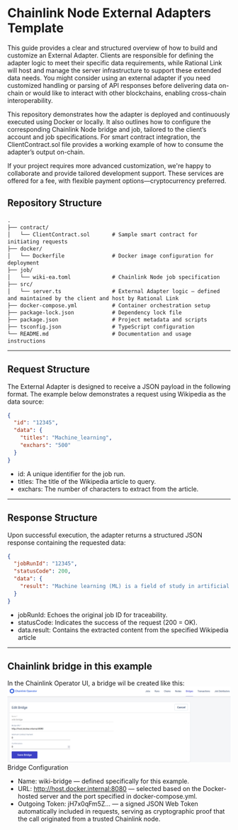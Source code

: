 # Chainlink Node External Adapters Template
This guide provides a clear and structured overview of how to build and customize an External Adapter. Clients are responsible for defining the adapter logic to meet their specific data requirements, while Rational Link will host and manage the server infrastructure to support these extended data needs.
You might consider using an external adapter if you need customized handling or parsing of API responses before delivering data on-chain or would like to interact with other blockchains, enabling cross-chain interoperability.

This repository demonstrates how the adapter is deployed and continuously executed using Docker or locally. It also outlines how to configure the corresponding Chainlink Node bridge and job, tailored to the client’s account and job specifications. For smart contract integration, the ClientContract.sol file provides a working example of how to consume the adapter’s output on-chain.

If your project requires more advanced customization, we're happy to collaborate and provide tailored development support. These services are offered for a fee, with flexible payment options—cryptocurrency preferred.

## Repository Structure
```
.
├── contract/
│   └── ClientContract.sol       # Sample smart contract for initiating requests
├── docker/
│   └── Dockerfile               # Docker image configuration for deployment
├── job/
│   └── wiki-ea.toml             # Chainlink Node job specification
├── src/
│   └── server.ts                # External Adapter logic — defined and maintained by the client and host by Rational Link
├── docker-compose.yml           # Container orchestration setup
├── package-lock.json            # Dependency lock file
├── package.json                 # Project metadata and scripts
├── tsconfig.json                # TypeScript configuration
└── README.md                    # Documentation and usage instructions
```
---

## Request Structure
The External Adapter is designed to receive a JSON payload in the following format. The example below demonstrates a request using Wikipedia as the data source:
```json
{
  "id": "12345",
  "data": {
    "titles": "Machine_learning",
    "exchars": "500"
  }
}
```
- id: A unique identifier for the job run.
- titles: The title of the Wikipedia article to query.
- exchars: The number of characters to extract from the article.

---
## Response Structure
Upon successful execution, the adapter returns a structured JSON response containing the requested data:
```json
{
  "jobRunId": "12345",
  "statusCode": 200,
  "data": {
    "result": "Machine learning (ML) is a field of study in artificial intelligence concerned with the development and study of statistical algorithms that can learn from data and generalise to unseen data, and thus perform tasks without explicit instructions. Within a subdiscipline in machine learning, advances in the field of deep learning have allowed neural networks, a class of statistical algorithms, to surpass many previous machine learning approaches in performance. ML finds application in many fields.." 
  }
}
```
- jobRunId: Echoes the original job ID for traceability.
- statusCode: Indicates the success of the request (200 = OK).
- data.result: Contains the extracted content from the specified Wikipedia article

---
## Chainlink bridge in this example

In the Chainlink Operator UI, a bridge wil be created like this:
![Alt text](./job/snapshot_wiki-bridge.png)
Bridge Configuration
- Name: wiki-bridge — defined specifically for this example.
- URL: http://host.docker.internal:8080 — selected based on the Docker-hosted server and the port specified in docker-compose.yml.
- Outgoing Token: jH7x0qFm5Z... — a signed JSON Web Token automatically included in requests, serving as cryptographic proof that the call originated from a trusted Chainlink node.

